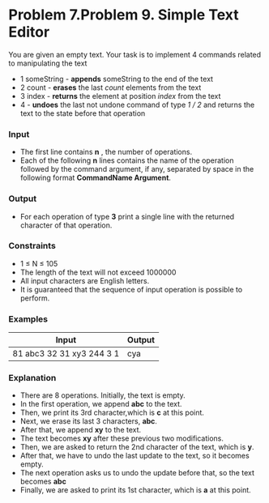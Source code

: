 ﻿# Problem 7.Problem 9.  Simple Text Editor

You are given an empty text. Your task is to implement 4 commands related to manipulating the text

- 1 someString - **appends** someString to the end of the text
- 2 count - **erases** the last _count_ elements from the text
- 3 index - **returns** the element at position _index_ from the text
- 4 - **undoes** the last not undone command of type _1 / 2_ and returns the text to the state before that operation

### Input

- The first line contains **n** , the number of operations.
- Each of the following **n** lines contains the name of the operation followed by the command argument, if any, separated by space in the following format **CommandName Argument**.

### Output

- For each operation of type **3** print a single line with the returned character of that operation.

### Constraints

- 1 ≤ N ≤ 105
- The length of the text will not exceed 1000000
- All input characters are English letters.
- It is guaranteed that the sequence of input operation is possible to perform.

### Examples

| **Input** | **Output** |
| --- | --- |
| 81 abc3 32 31 xy3 244 3 1 | cya |

### Explanation

- There are 8 operations. Initially, the text is empty.
- In the first operation, we append **abc** to the text.
- Then, we print its 3rd character,which is  **c**  at this point.
- Next, we erase its last 3 characters,  **abc**.
- After that, we append  **xy** to the text.
- The text becomes  **xy**  after these previous two modifications.
- Then, we are asked to return the 2nd character of the text, which is  **y**.
- After that, we have to undo the last update to the text, so it becomes empty.
- The next operation asks us to undo the update before that, so the text becomes **abc**
- Finally, we are asked to print its 1st character, which is  **a**  at this point.